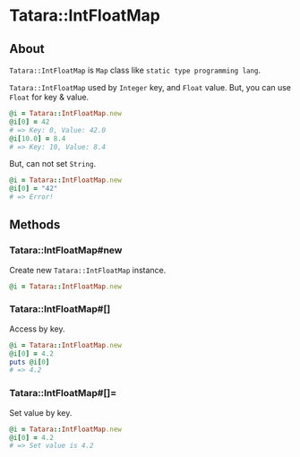 # Tatara::IntFloatMap
## About

`Tatara::IntFloatMap` is `Map` class like `static type programming lang`.

`Tatara::IntFloatMap` used by `Integer` key, and `Float` value.
But, you can use `Float` for key & value.

```ruby
@i = Tatara::IntFloatMap.new
@i[0] = 42
# => Key: 0, Value: 42.0
@i[10.0] = 8.4
# => Key: 10, Value: 8.4
```

But, can not set `String`.

```ruby
@i = Tatara::IntFloatMap.new
@i[0] = "42"
# => Error!
```

## Methods
### Tatara::IntFloatMap#new

Create new `Tatara::IntFloatMap` instance.
```ruby
@i = Tatara::IntFloatMap.new
```

### Tatara::IntFloatMap#\[\]

Access by key.

```ruby
@i = Tatara::IntFloatMap.new
@i[0] = 4.2
puts @i[0]
# => 4.2
```

### Tatara::IntFloatMap#\[\]=

Set value by key.

```ruby
@i = Tatara::IntFloatMap.new
@i[0] = 4.2
# => Set value is 4.2
```